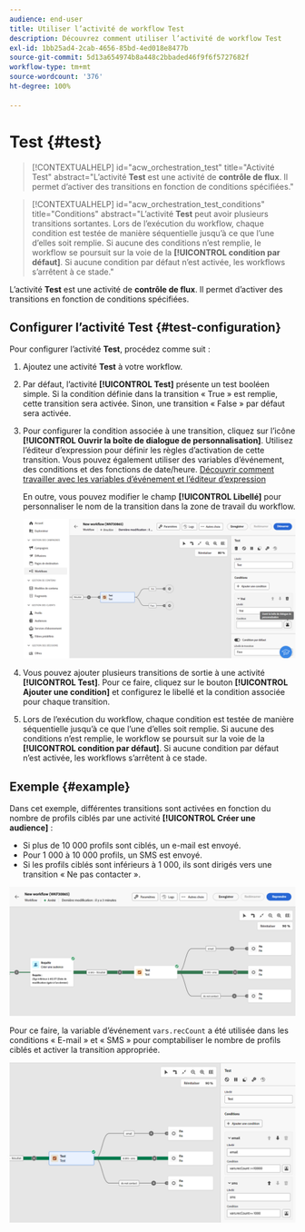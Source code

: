 ```yaml
---
audience: end-user
title: Utiliser l’activité de workflow Test
description: Découvrez comment utiliser l’activité de workflow Test
exl-id: 1bb25ad4-2cab-4656-85bd-4ed018e8477b
source-git-commit: 5d13a654974b8a448c2bbaded46f9f6f5727682f
workflow-type: tm+mt
source-wordcount: '376'
ht-degree: 100%

---
```


# Test {#test}

>[!CONTEXTUALHELP]
>id="acw_orchestration_test"
>title="Activité Test"
>abstract="L’activité **Test** est une activité de **contrôle de flux**. Il permet d’activer des transitions en fonction de conditions spécifiées."

>[!CONTEXTUALHELP]
>id="acw_orchestration_test_conditions"
>title="Conditions"
>abstract="L’activité **Test** peut avoir plusieurs transitions sortantes. Lors de l’exécution du workflow, chaque condition est testée de manière séquentielle jusqu’à ce que l’une d’elles soit remplie. Si aucune des conditions n’est remplie, le workflow se poursuit sur la voie de la **[!UICONTROL condition par défaut]**. Si aucune condition par défaut n’est activée, les workflows s’arrêtent à ce stade."

L’activité **Test** est une activité de **contrôle de flux**. Il permet d’activer des transitions en fonction de conditions spécifiées.

## Configurer l’activité Test {#test-configuration}

Pour configurer l’activité **Test**, procédez comme suit :

1. Ajoutez une activité **Test** à votre workflow.

1. Par défaut, l’activité **[!UICONTROL Test]** présente un test booléen simple. Si la condition définie dans la transition « True » est remplie, cette transition sera activée. Sinon, une transition « False » par défaut sera activée.

1. Pour configurer la condition associée à une transition, cliquez sur l’icône **[!UICONTROL Ouvrir la boîte de dialogue de personnalisation]**. Utilisez l’éditeur d’expression pour définir les règles d’activation de cette transition. Vous pouvez également utiliser des variables d’événement, des conditions et des fonctions de date/heure. [Découvrir comment travailler avec les variables d’événement et l’éditeur d’expression](../event-variables.md)

   En outre, vous pouvez modifier le champ **[!UICONTROL Libellé]** pour personnaliser le nom de la transition dans la zone de travail du workflow.

   ![](../assets/workflow-test-default.png)

1. Vous pouvez ajouter plusieurs transitions de sortie à une activité **[!UICONTROL Test]**. Pour ce faire, cliquez sur le bouton **[!UICONTROL Ajouter une condition]** et configurez le libellé et la condition associée pour chaque transition.

1. Lors de l’exécution du workflow, chaque condition est testée de manière séquentielle jusqu’à ce que l’une d’elles soit remplie. Si aucune des conditions n’est remplie, le workflow se poursuit sur la voie de la **[!UICONTROL condition par défaut]**. Si aucune condition par défaut n’est activée, les workflows s’arrêtent à ce stade.

## Exemple {#example}

Dans cet exemple, différentes transitions sont activées en fonction du nombre de profils ciblés par une activité **[!UICONTROL Créer une audience]** :
* Si plus de 10 000 profils sont ciblés, un e-mail est envoyé.
* Pour 1 000 à 10 000 profils, un SMS est envoyé.
* Si les profils ciblés sont inférieurs à 1 000, ils sont dirigés vers une transition « Ne pas contacter ».

![](../assets/workflow-test-example.png)

Pour ce faire, la variable d’événement `vars.recCount` a été utilisée dans les conditions « E-mail » et « SMS » pour comptabiliser le nombre de profils ciblés et activer la transition appropriée.

![](../assets/workflow-test-example-config.png)
